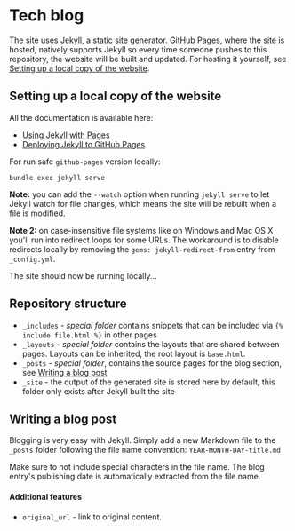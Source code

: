 Tech blog
======================

The site uses [Jekyll](http://jekyllrb.com), a static site generator. GitHub Pages, where the site is hosted, natively supports Jekyll so every time someone pushes to this repository, the website will be built and updated. For hosting it yourself, see [Setting up a local copy of the website](#setting-up-a-local-copy-of-the-website).

Setting up a local copy of the website
--------------------------------------

All the documentation is available here:
 - [Using Jekyll with Pages](https://help.github.com/articles/using-jekyll-with-pages/)
 - [Deploying Jekyll to GitHub Pages](http://jekyllrb.com/docs/github-pages/)

For run safe `github-pages` version locally:
```
bundle exec jekyll serve
```

**Note:** you can add the `--watch` option when running `jekyll serve` to let Jekyll watch for file changes, which means the site will be rebuilt when a file is modified.

**Note 2:** on case-insensitive file systems like on Windows and Mac OS X you'll run into redirect loops for some URLs. The workaround is to disable redirects locally by removing the `gems: jekyll-redirect-from` entry from `_config.yml`.

The site should now be running locally...

Repository structure
--------------------

 - `_includes` - *special folder* contains snippets that can be included via `{% include file.html %}` in other pages
 - `_layouts` - *special folder* contains the layouts that are shared between pages. Layouts can be inherited, the root layout is `base.html`.
 - `_posts` - *special folder*, contains the source pages for the blog section, see [Writing a blog post](#writing-a-blog-post)
 - `_site` - the output of the generated site is stored here by default, this folder only exists after Jekyll built the site

Writing a blog post
-------------------

Blogging is very easy with Jekyll. Simply add a new Markdown file to the `_posts` folder following the file name convention: `YEAR-MONTH-DAY-title.md`

Make sure to not include special characters in the file name. The blog entry's publishing date is automatically extracted from the file name.

#### Additional features

- `original_url` - link to original content.
